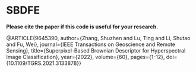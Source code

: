 # SBDFE

 **Please cite the paper if this code is useful for your research.**
 
 @ARTICLE{9645390,
  author={Zhang, Shuzhen and Lu, Ting and Li, Shutao and Fu, Wei},
   journal={IEEE Transactions on Geoscience and Remote Sensing}, 
   title={Superpixel-Based Brownian Descriptor for Hyperspectral Image Classification}, 
   year={2022},
   volume={60},
   pages={1-12},
   doi={10.1109/TGRS.2021.3133878}}
